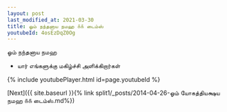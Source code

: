```yaml
---
layout: post
last_modified_at: 2021-03-30
title: ஓம் நந்தனாய நமஹ ௧௧ டைம்ஸ்
youtubeId: 4osEzDqZ0Og
---
```

 
 
 ஓம் நந்தனாய நமஹ  
 
 -  யார் எங்களுக்கு மகிழ்ச்சி அளிக்கிறார்கள் 
 
  
 
  
 
 
 
 
 
 


{% include youtubePlayer.html id=page.youtubeId %}
 
[Next]({{ site.baseurl }}{% link  split1/_posts/2014-04-26-ஓம் யோகத்தியக்ஷய நமஹ ௧௧ டைம்ஸ்.md%})
 
